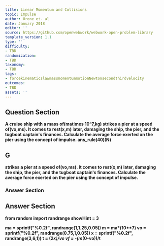 ```yaml
---
title: Linear Momentum and Collisions
topic: Impulse
author: Urone et. al
date: January 2018
editor: ''
source: https://github.com/openwebwork/webwork-open-problem-library
template_version: 1.1
type: ''
difficulty:
- TBD
randomization:
- TBD
taxonomy:
- TBD
tags:
- forcekinematicslawmassmomentummotionNewtonsecondthirdvelocity
outcomes:
- TBD
assets: ''
---
```


## Question Section 

<b>
A cruise ship with a mass of(matimes 10^7,kg) strikes a pier at a speed of(vo,ms). It comes to rest(x,m) later, damaging the ship, the pier, and the tugboat captain's finances. Calculate the average force exerted on the pier using the concept of impulse.
ans_rule(40)(N)

## G
strikes a pier at a speed of(vo,ms). It comes to rest(x,m) later, damaging the ship, the pier, and the tugboat captain's finances. Calculate the average force exerted on the pier using the concept of impulse.
### Answer Section


## Answer Section

from random import randrange
showHint = 3

ma = sprintf("%0.2f", randrange(1,1.25,0.05))
m = ma*(10**7)
vo = sprintf("%0.2f", randrange(0.75,1,0.05))
x = sprintf("%0.2f", randrange(3,6,1))
t = (2*x)/vo
vf = -(m*(0-vo))/t